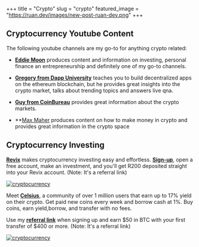 +++
title = "Crypto"
slug = "crypto"
featured_image = "https://ruan.dev/images/new-post-ruan-dev.png"
+++

## Cryptocurrency Youtube Content

The following youtube channels are my go-to for anything crypto related:

* **[Eddie Moon](https://www.youtube.com/c/eddiemooon)** produces content and information on investing, personal finance an entrepreneurship and definitely one of my go-to channels.

* **[Gregory from Dapp University](https://www.youtube.com/channel/UCY0xL8V6NzzFcwzHCgB8orQ)** teaches you to build decentralized apps on the ethereum blockchain, but he provides great insights into the crypto market, talks about trending topics and answers live qna.

* **[Guy from CoinBureau](https://www.youtube.com/c/CoinBureau)** provides great information about the crypto markets.

* **[Max Maher](https://www.youtube.com/c/MaxMaher) produces content on how to make money in crypto and provides great information in the crypto space

## Cryptocurrency Investing

**[Revix](https://app.revix.com/register?promoCode=RB21BNPF6G)** makes cryptocurrency investing easy and effortless. **[Sign-up](https://app.revix.com/register?promoCode=RB21BNPF6G)**, open a free account, make an investment, and you'll get R200 deposited straight into your Revix account. (Note: It's a referral link)
    
<a href="https://app.revix.com/register?promoCode=RB21BNPF6G"><img alt="cryptocurrency" src="https://revix.com//static/Invest_effortlessly-523a6015e821e5c0c0b422932f1e8d17.png"></a>

Meet **[Celsius](https://celsiusnetwork.app.link/165052eaaf)**, a community of over 1 million users that earn up to 17% yield on their crypto. Get paid new coins every week and borrow cash at 1%. Buy coins, earn yield,borrow, and transfer with no fees. 

Use my **[referral link](https://celsiusnetwork.app.link/165052eaaf)** when signing up and earn $50 in BTC with your first transfer of $400 or more. (Note: It's a referral link)

<a href="https://celsiusnetwork.app.link/165052eaaf"><img alt="cryptocurrency" src="https://user-images.githubusercontent.com/567298/144175308-08b7c26c-6127-43f7-9a48-1219fa050c48.png"></a>
